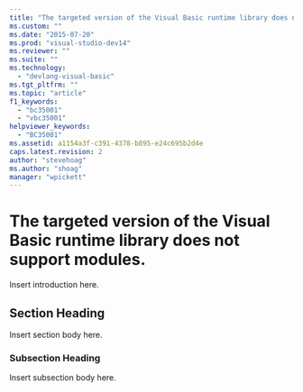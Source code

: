 ```yaml
---
title: "The targeted version of the Visual Basic runtime library does not support modules. | Microsoft Docs"
ms.custom: ""
ms.date: "2015-07-20"
ms.prod: "visual-studio-dev14"
ms.reviewer: ""
ms.suite: ""
ms.technology: 
  - "devlang-visual-basic"
ms.tgt_pltfrm: ""
ms.topic: "article"
f1_keywords: 
  - "bc35001"
  - "vbc35001"
helpviewer_keywords: 
  - "BC35001"
ms.assetid: a1154a3f-c391-4378-b895-e24c695b2d4e
caps.latest.revision: 2
author: "stevehoag"
ms.author: "shoag"
manager: "wpickett"
---
```

# The targeted version of the Visual Basic runtime library does not support modules.
Insert introduction here.  
  
## Section Heading  
 Insert section body here.  
  
### Subsection Heading  
 Insert subsection body here.